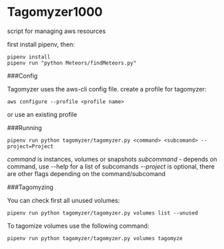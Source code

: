 # Tagomyzer1000
script for managing aws resources

first install pipenv, then:

```
pipenv install
pipenv run "python Meteors/findMeteors.py"
```

###Config

Tagomyzer uses the aws-cli config file. create a profile for tagomyzer:

`aws configure --profile <profile name>`

or use an existing profile

###Running

`pipenv run python tagomyzer/tagomyzer.py <command> <subcomand> --project=Project`

*command* is instances, volumes or snapshots
*subcommand* - depends on command, use  <command> --help for a list of subcomands
*--project* is optional, there are other flags depending on the command/subcomand

###Tagomyzing

You can check first all unused volumes:

`pipenv run python tagomyzer/tagomyzer.py volumes list --unused`

To tagomize volumes use the following command:

`pipenv run python tagomyzer/tagomyzer.py volumes tagomyze`